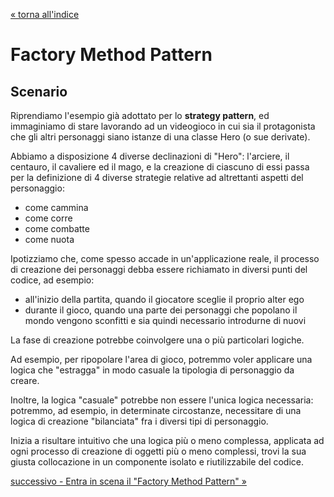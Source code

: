 [&laquo; torna all'indice](../../README.md)
# Factory Method Pattern
## Scenario

Riprendiamo l'esempio già adottato per lo **strategy pattern**, ed immaginiamo di stare lavorando ad un videogioco in cui sia il protagonista che gli altri personaggi siano istanze di una classe Hero (o sue derivate).

Abbiamo a disposizione 4 diverse declinazioni di "Hero": l'arciere, il centauro, il cavaliere ed il mago, e la creazione di ciascuno di essi passa per la definizione di 4 diverse strategie relative ad altrettanti aspetti del personaggio:
- come cammina
- come corre
- come combatte
- come nuota

Ipotizziamo che, come spesso accade in un'applicazione reale, il processo di creazione dei personaggi debba essere richiamato in diversi punti del codice, ad esempio:
- all'inizio della partita, quando il giocatore sceglie il proprio alter ego 
- durante il gioco, quando una parte dei personaggi che popolano il mondo vengono sconfitti e sia quindi necessario introdurne di nuovi

La fase di creazione potrebbe coinvolgere una o più particolari logiche.

Ad esempio, per ripopolare l'area di gioco, potremmo voler applicare una logica che "estragga" in modo casuale la tipologia di personaggio da creare.

Inoltre, la logica "casuale" potrebbe non essere l'unica logica necessaria: potremmo, ad esempio, in determinate circostanze, necessitare di una logica di creazione "bilanciata" fra i diversi tipi di personaggio.

Inizia a risultare intuitivo che una logica più o meno complessa, applicata ad ogni processo di creazione di oggetti più o meno complessi, trovi la sua giusta collocazione in un componente isolato e riutilizzabile del codice.

[successivo - Entra in scena il "Factory Method Pattern" &raquo;](03_pattern.md)
